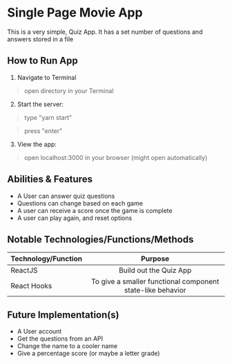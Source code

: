# Single Page Movie App

This is a very simple, Quiz App. It has a set number of questions and answers stored in a file


## How to Run App

1. Navigate to Terminal

> open directory in your Terminal

2. Start the server:

> type "yarn start"

> press "enter"

3. View the app:

> open localhost:3000 in your browser (might open automatically)


## Abilities & Features

* A User can answer quiz questions
* Questions can change based on each game
* A user can receive a score once the game is complete
* A user can play again, and reset options


## Notable Technologies/Functions/Methods

| Technology/Function  | Purpose                                                    |
| -------------------- |:----------------------------------------------------------:|
| ReactJS              | Build out the Quiz App                                     |
| React Hooks          | To give a smaller functional component state-like behavior |


## Future Implementation(s)

* A User account
* Get the questions from an API
* Change the name to a cooler name 
* Give a percentage score (or maybe a letter grade)
